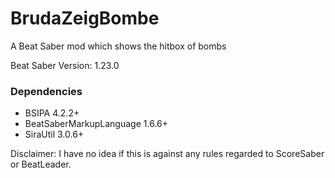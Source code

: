 # BrudaZeigBombe
A Beat Saber mod which shows the hitbox of bombs

Beat Saber Version: 1.23.0

### Dependencies
 - BSIPA 4.2.2+
 - BeatSaberMarkupLanguage 1.6.6+
 - SiraUtil 3.0.6+

Disclaimer: I have no idea if this is against any rules regarded to ScoreSaber or BeatLeader.
